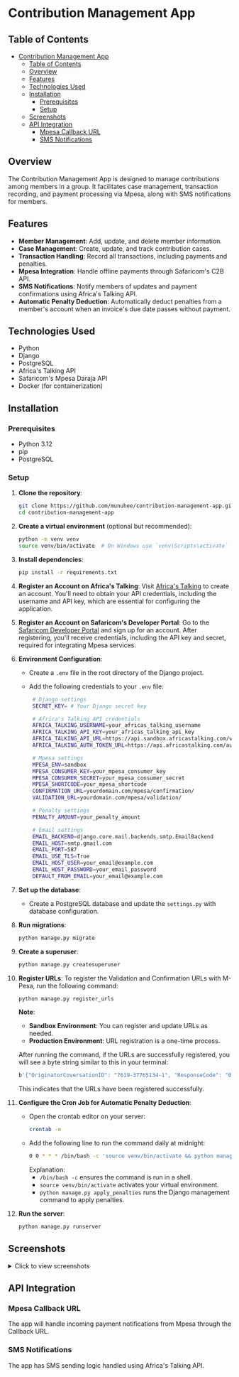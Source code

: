 # Contribution Management App

## Table of Contents
- [Contribution Management App](#contribution-management-app)
  - [Table of Contents](#table-of-contents)
  - [Overview](#overview)
  - [Features](#features)
  - [Technologies Used](#technologies-used)
  - [Installation](#installation)
    - [Prerequisites](#prerequisites)
    - [Setup](#setup)
  - [Screenshots](#screenshots)
  - [API Integration](#api-integration)
    - [Mpesa Callback URL](#mpesa-callback-url)
    - [SMS Notifications](#sms-notifications)

## Overview

The Contribution Management App is designed to manage contributions among members in a group. It facilitates case management, transaction recording, and payment processing via Mpesa, along with SMS notifications for members.

## Features

- **Member Management**: Add, update, and delete member information.
- **Case Management**: Create, update, and track contribution cases.
- **Transaction Handling**: Record all transactions, including payments and penalties.
- **Mpesa Integration**: Handle offline payments through Safaricom's C2B API.
- **SMS Notifications**: Notify members of updates and payment confirmations using Africa's Talking API.
- **Automatic Penalty Deduction**: Automatically deduct penalties from a member's account when an invoice's due date passes without payment.

## Technologies Used

- Python
- Django
- PostgreSQL
- Africa's Talking API
- Safaricom's Mpesa Daraja API
- Docker (for containerization)

## Installation

### Prerequisites

- Python 3.12
- pip
- PostgreSQL

### Setup

1. **Clone the repository**:
   ```bash
   git clone https://github.com/munuhee/contribution-management-app.git
   cd contribution-management-app
   ```

2. **Create a virtual environment** (optional but recommended):
   ```bash
   python -m venv venv
   source venv/bin/activate  # On Windows use `venv\Scripts\activate`
   ```

3. **Install dependencies**:
   ```bash
   pip install -r requirements.txt
   ```

4. **Register an Account on Africa's Talking**:
   Visit [Africa's Talking](https://africastalking.com/) to create an account. You'll need to obtain your API credentials, including the username and API key, which are essential for configuring the application.

5. **Register an Account on Safaricom's Developer Portal**:
   Go to the [Safaricom Developer Portal](https://developer.safaricom.co.ke/) and sign up for an account. After registering, you'll receive credentials, including the API key and secret, required for integrating Mpesa services.

6. **Environment Configuration**:
   - Create a `.env` file in the root directory of the Django project.
   - Add the following credentials to your `.env` file:

     ```bash
      # Django settings
      SECRET_KEY= # Your Django secret key

      # Africa's Talking API credentials
      AFRICA_TALKING_USERNAME=your_africas_talking_username
      AFRICA_TALKING_API_KEY=your_africas_talking_api_key
      AFRICA_TALKING_API_URL=https://api.sandbox.africastalking.com/version1/messaging
      AFRICA_TALKING_AUTH_TOKEN_URL=https://api.africastalking.com/auth-token/generate

      # Mpesa settings
      MPESA_ENV=sandbox
      MPESA_CONSUMER_KEY=your_mpesa_consumer_key
      MPESA_CONSUMER_SECRET=your_mpesa_consumer_secret
      MPESA_SHORTCODE=your_mpesa_shortcode
      CONFIRMATION_URL=yourdomain.com/mpesa/confirmation/
      VALIDATION_URL=yourdomain.com/mpesa/validation/

      # Penalty settings
      PENALTY_AMOUNT=your_penalty_amount

      # Email settings
      EMAIL_BACKEND=django.core.mail.backends.smtp.EmailBackend
      EMAIL_HOST=smtp.gmail.com
      EMAIL_PORT=587
      EMAIL_USE_TLS=True
      EMAIL_HOST_USER=your_email@example.com
      EMAIL_HOST_PASSWORD=your_email_password
      DEFAULT_FROM_EMAIL=your_email@example.com

     ```

7. **Set up the database**:
   - Create a PostgreSQL database and update the `settings.py` with database configuration.

8. **Run migrations**:
   ```bash
   python manage.py migrate
   ```

9. **Create a superuser**:
    ```bash
    python manage.py createsuperuser
    ```

10. **Register URLs**:
    To register the Validation and Confirmation URLs with M-Pesa, run the following command:

    ```bash
    python manage.py register_urls
    ```

    **Note**:
    - **Sandbox Environment**: You can register and update URLs as needed.
    - **Production Environment**: URL registration is a one-time process.

    After running the command, if the URLs are successfully registered, you will see a byte string similar to this in your terminal:

    ```bash
    b'{"OriginatorCoversationID": "7619-37765134-1", "ResponseCode": "0", "ResponseDescription": "success"}'
    ```

    This indicates that the URLs have been registered successfully.

11. **Configure the Cron Job for Automatic Penalty Deduction**:
    - Open the crontab editor on your server:
      ```bash
      crontab -e
      ```
    - Add the following line to run the command daily at midnight:
      ```bash
      0 0 * * * /bin/bash -c 'source venv/bin/activate && python manage.py apply_penalties'
      ```
      Explanation:
      - `/bin/bash -c` ensures the command is run in a shell.
      - `source venv/bin/activate` activates your virtual environment.
      - `python manage.py apply_penalties` runs the Django management command to apply penalties.

12. **Run the server**:
    ```bash
    python manage.py runserver
    ```

## Screenshots

<details>
  <summary>Click to view screenshots</summary>

  ![Screenshot 2025-01-19 181803](https://github.com/user-attachments/assets/6b9ce82a-af09-4d34-bd1e-d7b1a974ea7f)
  ![Screenshot 2025-01-19 181132](https://github.com/user-attachments/assets/d4471948-3e7a-4664-9548-da9e04b7927d)
  ![Screenshot 2025-01-19 181218](https://github.com/user-attachments/assets/417dcdd3-9353-4589-ba0e-7cecbc7de97d)
  ![Screenshot 2025-01-19 181635](https://github.com/user-attachments/assets/8c06fa9e-fee3-4183-8f26-60184b6f1bed)
  ![Screenshot 2025-01-19 181652](https://github.com/user-attachments/assets/3949164d-41f5-43fd-86d1-92c8cc58888f)
  ![Screenshot 2025-01-19 181711](https://github.com/user-attachments/assets/395ce5c1-bd67-4c98-bcb9-fc3c18673fcd)
  ![Screenshot 2025-01-19 204735](https://github.com/user-attachments/assets/1fe0c6a3-bbf2-4c3c-9e4e-e4db103aee55)
  ![Screenshot 2025-01-19 181731](https://github.com/user-attachments/assets/28ad7385-2363-490f-8d62-0b4780e7887d)
  ![Screenshot 2025-01-19 181839](https://github.com/user-attachments/assets/2387d5be-87e7-4a1f-b9b9-e107e633065e)
  ![Screenshot 2025-01-19 181912](https://github.com/user-attachments/assets/3dc4cba0-2cc7-412c-9b42-191df4142e22)

</details>


## API Integration

### Mpesa Callback URL

The app will handle incoming payment notifications from Mpesa through the Callback URL.

### SMS Notifications

The app has SMS sending logic handled using Africa's Talking API.
